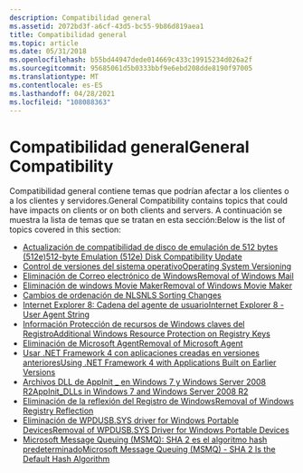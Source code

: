 ```yaml
---
description: Compatibilidad general
ms.assetid: 2072bd3f-a6cf-43d5-bc55-9b86d819aea1
title: Compatibilidad general
ms.topic: article
ms.date: 05/31/2018
ms.openlocfilehash: b55bd44947dede014669c433c19915234d026a2f
ms.sourcegitcommit: 95685061d5b0333bbf9e6ebd208dde8190f97005
ms.translationtype: MT
ms.contentlocale: es-ES
ms.lasthandoff: 04/28/2021
ms.locfileid: "108088363"
---
```

# <a name="general-compatibility"></a><span data-ttu-id="b4cde-103">Compatibilidad general</span><span class="sxs-lookup"><span data-stu-id="b4cde-103">General Compatibility</span></span>

<span data-ttu-id="b4cde-104">Compatibilidad general contiene temas que podrían afectar a los clientes o a los clientes y servidores.</span><span class="sxs-lookup"><span data-stu-id="b4cde-104">General Compatibility contains topics that could have impacts on clients or on both clients and servers.</span></span> <span data-ttu-id="b4cde-105">A continuación se muestra la lista de temas que se tratan en esta sección:</span><span class="sxs-lookup"><span data-stu-id="b4cde-105">Below is the list of topics covered in this section:</span></span>

-   [<span data-ttu-id="b4cde-106">Actualización de compatibilidad de disco de emulación de 512 bytes (512e)</span><span class="sxs-lookup"><span data-stu-id="b4cde-106">512-byte Emulation (512e) Disk Compatibility Update</span></span>](512-byte-emulation--512e--disk-compatibility-update.md)
-   [<span data-ttu-id="b4cde-107">Control de versiones del sistema operativo</span><span class="sxs-lookup"><span data-stu-id="b4cde-107">Operating System Versioning</span></span>](operating-system-versioning.md)
-   [<span data-ttu-id="b4cde-108">Eliminación de Correo electrónico de Windows</span><span class="sxs-lookup"><span data-stu-id="b4cde-108">Removal of Windows Mail</span></span>](removal-of-windows-mail.md)
-   [<span data-ttu-id="b4cde-109">Eliminación de windows Movie Maker</span><span class="sxs-lookup"><span data-stu-id="b4cde-109">Removal of Windows Movie Maker</span></span>](removal-of-windows-movie-maker.md)
-   [<span data-ttu-id="b4cde-110">Cambios de ordenación de NLS</span><span class="sxs-lookup"><span data-stu-id="b4cde-110">NLS Sorting Changes</span></span>](nls-sorting-changes.md)
-   [<span data-ttu-id="b4cde-111">Internet Explorer 8: Cadena del agente de usuario</span><span class="sxs-lookup"><span data-stu-id="b4cde-111">Internet Explorer 8 - User Agent String</span></span>](internet-explorer-8---user-agent-string.md)
-   [<span data-ttu-id="b4cde-112">Información Protección de recursos de Windows claves del Registro</span><span class="sxs-lookup"><span data-stu-id="b4cde-112">Additional Windows Resource Protection on Registry Keys</span></span>](additional-windows-resource-protection-on-registry-keys.md)
-   [<span data-ttu-id="b4cde-113">Eliminación de Microsoft Agent</span><span class="sxs-lookup"><span data-stu-id="b4cde-113">Removal of Microsoft Agent</span></span>](removal-of-microsoft-agent.md)
-   [<span data-ttu-id="b4cde-114">Usar .NET Framework 4 con aplicaciones creadas en versiones anteriores</span><span class="sxs-lookup"><span data-stu-id="b4cde-114">Using .NET Framework 4 with Applications Built on Earlier Versions</span></span>](using--net-framework-4-with-applications-built-on-earlier-versions.md)
-   [<span data-ttu-id="b4cde-115">Archivos DLL de AppInit \_ en Windows 7 y Windows Server 2008 R2</span><span class="sxs-lookup"><span data-stu-id="b4cde-115">AppInit\_DLLs in Windows 7 and Windows Server 2008 R2</span></span>](appinit-dlls-in-windows-7-and-windows-server-2008-r2.md)
-   [<span data-ttu-id="b4cde-116">Eliminación de la reflexión del Registro de Windows</span><span class="sxs-lookup"><span data-stu-id="b4cde-116">Removal of Windows Registry Reflection</span></span>](removal-of-windows-registry-reflection.md)
-   [<span data-ttu-id="b4cde-117">Eliminación de WPDUSB.SYS driver for Windows Portable Devices</span><span class="sxs-lookup"><span data-stu-id="b4cde-117">Removal of WPDUSB.SYS Driver for Windows Portable Devices</span></span>](removal-of-wpdusb-sys-driver-for-windows-portable-devices.md)
-   [<span data-ttu-id="b4cde-118">Microsoft Message Queuing (MSMQ): SHA 2 es el algoritmo hash predeterminado</span><span class="sxs-lookup"><span data-stu-id="b4cde-118">Microsoft Message Queuing (MSMQ) - SHA 2 Is the Default Hash Algorithm</span></span>](microsoft-message-queuing--msmq----sha-2-is-the-default-hash-algorithm.md)

 

 




